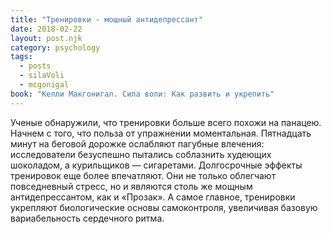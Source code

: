 ```yaml
---
title: "Тренировки - мощный антидепрессант"
date: 2018-02-22
layout: post.njk
category: psychology
tags:
  - posts
  - silaVoli
  - mcgonigal
book: "Келли Макгонигал. Сила воли: Как развить и укрепить"
---
```


Ученые обнаружили, что тренировки больше всего похожи на панацею. Начнем с того, что польза от упражнении моментальная. Пятнадцать минут на беговой дорожке ослабляют пагубные влечения: исследователи безуспешно пытались соблазнить худеющих шоколадом, а курильщиков — сигаретами. Долгосрочные эффекты тренировок еще более впечатляют. Они не только облегчают повседневный стресс, но и являются столь же мощным антидепрессантом, как и «Прозак». А самое главное, тренировки укрепляют биологические основы самоконтроля, увеличивая базовую вариабельность сердечного ритма.
